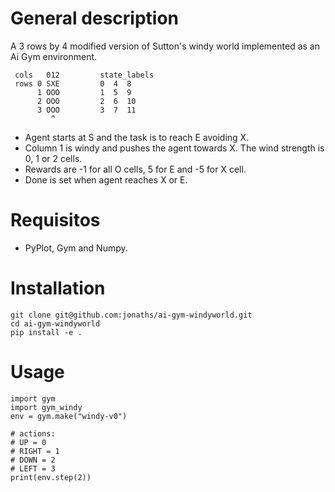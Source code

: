 
# General description
A 3 rows by 4 modified version of Sutton's windy world implemented as an Ai Gym environment.

     cols   012			state_labels
     rows 0 SXE			0  4  8
          1 OOO			1  5  9
          2 OOO			2  6  10
          3 OOO         3  7  11
             ^
 - Agent starts at S and the task is to reach E avoiding X.
 - Column 1 is windy and pushes the agent towards X. The wind strength is 0, 1 or 2 cells.
 - Rewards are -1 for all O cells, 5 for E and -5 for X cell.
 - Done is set when agent reaches X or E.

# Requisitos

 - PyPlot, Gym and Numpy.

# Installation

    git clone git@github.com:jonaths/ai-gym-windyworld.git
    cd ai-gym-windyworld
    pip install -e .
# Usage

    import gym
    import gym_windy
    env = gym.make("windy-v0")

    # actions:
    # UP = 0
    # RIGHT = 1
    # DOWN = 2
    # LEFT = 3
    print(env.step(2))
